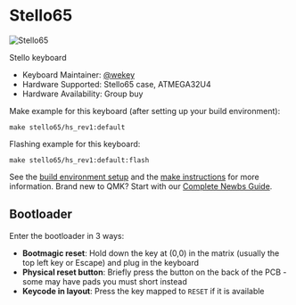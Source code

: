 # Stello65

![Stello65](https://i.imgur.com/dvzVYH1h.png)

Stello keyboard

* Keyboard Maintainer: [@wekey](https://github.com/wekey-dev)
* Hardware Supported: Stello65 case, ATMEGA32U4
* Hardware Availability: Group buy

Make example for this keyboard (after setting up your build environment):

    make stello65/hs_rev1:default

Flashing example for this keyboard:

    make stello65/hs_rev1:default:flash

See the [build environment setup](https://docs.qmk.fm/#/getting_started_build_tools) and the [make instructions](https://docs.qmk.fm/#/getting_started_make_guide) for more information. Brand new to QMK? Start with our [Complete Newbs Guide](https://docs.qmk.fm/#/newbs).

## Bootloader

Enter the bootloader in 3 ways:

* **Bootmagic reset**: Hold down the key at (0,0) in the matrix (usually the top left key or Escape) and plug in the keyboard
* **Physical reset button**: Briefly press the button on the back of the PCB - some may have pads you must short instead
* **Keycode in layout**: Press the key mapped to `RESET` if it is available
